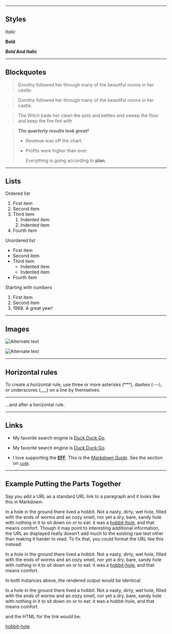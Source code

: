 <!-- # Helpers -->

---

## Styles

_Italic_

**Bold**

**_Bold And Italic_**

---

## Blockquotes

> Dorothy followed her through many of the beautiful rooms in her castle.

> Dorothy followed her through many of the beautiful rooms in her castle.

> The Witch bade her clean the pots and kettles and sweep the floor and keep the fire fed with

> **_The quarterly results look great!_**
>
> - Revenue was off the chart.
> - Profits were higher than ever.
>
>   _Everything_ is going according to **plan**.

---

## Lists

Ordered list

1. First item
2. Second item
3. Third item
   1. Indented item
   2. Indented item
4. Fourth item

Unordered list

- First item
- Second item
- Third item
  - Indented item
  - Indented item
- Fourth item

Starting with numbers

1. First item
2. Second item
3. 1968\. A great year!

---

## Images

![Alternate text](/images/not-exists-image.webp)

![Alternate text](/images/on-table.webp)

---

## Horizontal rules

To create a horizontal rule, use three or more asterisks (\*\*\*), dashes (---), or underscores (\_\_\_) on a line by themselves.

---

...and after a horizontal rule.

---

## Links

- My favorite search engine is [Duck Duck Go](https://duckduckgo.com).

- My favorite search engine is [Duck Duck Go](https://duckduckgo.com 'The best search engine for privacy').

- I love supporting the **[EFF](https://eff.org)**.
  This is the _[Markdown Guide](https://www.markdownguide.org)_.
  See the section on [`code`](#code).

---

## Example Putting the Parts Together

Say you add a URL as a standard URL link to a paragraph and it looks like this in Markdown:

In a hole in the ground there lived a hobbit. Not a nasty, dirty, wet hole, filled with the ends
of worms and an oozy smell, nor yet a dry, bare, sandy hole with nothing in it to sit down on or to
eat: it was a [hobbit-hole](https://en.wikipedia.org/wiki/Hobbit#Lifestyle 'Hobbit lifestyles'), and that means comfort.
Though it may point to interesting additional information, the URL as displayed really doesn’t add much to the existing raw text other than making it harder to read. To fix that, you could format the URL like this instead:

In a hole in the ground there lived a hobbit. Not a nasty, dirty, wet hole, filled with the ends
of worms and an oozy smell, nor yet a dry, bare, sandy hole with nothing in it to sit down on or to
eat: it was a [hobbit-hole][1], and that means comfort.

[1]: https://en.wikipedia.org/wiki/Hobbit#Lifestyle 'Hobbit lifestyles'

In both instances above, the rendered output would be identical:

In a hole in the ground there lived a hobbit. Not a nasty, dirty, wet hole, filled with the ends of worms and an oozy smell, nor yet a dry, bare, sandy hole with nothing in it to sit down on or to eat: it was a hobbit-hole, and that means comfort.

and the HTML for the link would be:

<a href="https://en.wikipedia.org/wiki/Hobbit#Lifestyle" title="Hobbit lifestyles">hobbit-hole</a>
